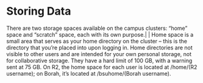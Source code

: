 # **Storing Data**

There are two storage spaces available on the campus clusters: “home” space and “scratch” space, each with its own purpose.|
                                                                                                                           |
Home space is a small area that serves as your home directory on the cluster – this is the directory that you’re placed into upon logging in. Home directories are not visible to other users and are intended for your own personal storage, not for collaborative storage. They have a hard limit of 100 GB, with a warning sent at 75 GB. On R2, the home space for each user is located at /home/(R2 username); on Borah, it’s located at /bsuhome/(Borah username).























